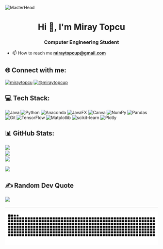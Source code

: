 ![MasterHead](https://i.pinimg.com/564x/2f/5a/63/2f5a637c27c5d2f1d156e4f752bb3ae6.jpg)
<h1 align="center">Hi 👋, I'm Miray Topcu</h1>
<h3 align="center">Computer Engineering Student</h3>

  

- 📫 How to reach me **miraytopcup@gmail.com**
  

## 🌐 Connect with me: 
<p align="left">
<a href="https://linkedin.com/in/miraytopcu" target="blank"><img align="center" src="https://raw.githubusercontent.com/rahuldkjain/github-profile-readme-generator/master/src/images/icons/Social/linked-in-alt.svg" alt="miraytopcu" height="30" width="40" /></a>
<a href="https://medium.com/@miraytopcup" target="blank"><img align="center" src="https://raw.githubusercontent.com/rahuldkjain/github-profile-readme-generator/master/src/images/icons/Social/medium.svg" alt="@miraytopcup" height="30" width="40" /></a>
</p>

## 💻 Tech Stack:
 ![Java](https://img.shields.io/badge/java-%23ED8B00.svg?style=for-the-badge&logo=openjdk&logoColor=white) ![Python](https://img.shields.io/badge/python-3670A0?style=for-the-badge&logo=python&logoColor=ffdd54) ![Anaconda](https://img.shields.io/badge/Anaconda-%2344A833.svg?style=for-the-badge&logo=anaconda&logoColor=white) ![JavaFX](https://img.shields.io/badge/javafx-%23FF0000.svg?style=for-the-badge&logo=javafx&logoColor=white) ![Canva](https://img.shields.io/badge/Canva-%2300C4CC.svg?style=for-the-badge&logo=Canva&logoColor=white) ![NumPy](https://img.shields.io/badge/numpy-%23013243.svg?style=for-the-badge&logo=numpy&logoColor=white) ![Pandas](https://img.shields.io/badge/pandas-%23150458.svg?style=for-the-badge&logo=pandas&logoColor=white) ![Git](https://img.shields.io/badge/git-%23F05033.svg?style=for-the-badge&logo=git&logoColor=white) ![TensorFlow](https://img.shields.io/badge/TensorFlow-%23FF6F00.svg?style=for-the-badge&logo=TensorFlow&logoColor=white) ![Matplotlib](https://img.shields.io/badge/Matplotlib-%23ffffff.svg?style=for-the-badge&logo=Matplotlib&logoColor=black) ![scikit-learn](https://img.shields.io/badge/scikit--learn-%23F7931E.svg?style=for-the-badge&logo=scikit-learn&logoColor=white) ![Plotly](https://img.shields.io/badge/Plotly-%233F4F75.svg?style=for-the-badge&logo=plotly&logoColor=white)

## 📊 GitHub Stats:
![](https://github-readme-stats.vercel.app/api?username=miraytopcu&theme=dark&hide_border=false&include_all_commits=false&count_private=false)<br/>
![](https://github-readme-streak-stats.herokuapp.com/?user=miraytopcu&theme=dark&hide_border=false)<br/>
![](https://github-readme-stats.vercel.app/api/top-langs/?username=miraytopcu&theme=dark&hide_border=false&include_all_commits=false&count_private=false&layout=compact)

[![](https://visitcount.itsvg.in/api?id=miraytopcu&icon=2&color=0)](https://visitcount.itsvg.in)

<!-- Proudly created with GPRM ( https://gprm.itsvg.in ) -->

## ✍️ Random Dev Quote
![](https://quotes-github-readme.vercel.app/api?type=horizontal&theme=tokyonight)

---


<picture>
  <source media="(prefers-color-scheme: dark)" srcset="https://raw.githubusercontent.com/miraytopcu/miraytopcu/output/github-contribution-grid-snake-dark.svg">
  <source media="(prefers-color-scheme: light)" srcset="https://raw.githubusercontent.com/miraytopcu/miraytopcu/output/github-contribution-grid-snake.svg">
  <img alt="github contribution grid snake animation" src="https://raw.githubusercontent.com/miraytopcu/miraytopcu/output/github-contribution-grid-snake.svg">
</picture>
